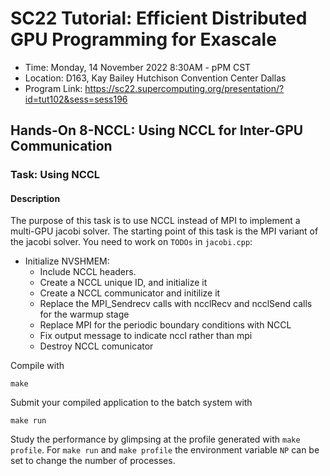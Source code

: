 # SC22 Tutorial: Efficient Distributed GPU Programming for Exascale

-   Time: Monday, 14 November 2022 8:30AM - pPM CST
-   Location: D163, Kay Bailey Hutchison Convention Center Dallas
-   Program Link:
    https://sc22.supercomputing.org/presentation/?id=tut102&sess=sess196

## Hands-On 8-NCCL: Using NCCL for Inter-GPU Communication

### Task: Using NCCL

#### Description

The purpose of this task is to use NCCL instead of MPI to implement a multi-GPU jacobi solver. The starting point of this task is the MPI variant of the jacobi solver. You need to work on `TODOs` in `jacobi.cpp`:

- Initialize NVSHMEM:
  - Include NCCL headers.
  - Create a NCCL unique ID, and initialize it
  - Create a NCCL communicator and initilize it
  - Replace the MPI\_Sendrecv calls with ncclRecv and ncclSend calls for the warmup stage
  - Replace MPI for the periodic boundary conditions with NCCL 
  - Fix output message to indicate nccl rather than mpi
  - Destroy NCCL comunicator

Compile with

``` {.bash}
make
```

Submit your compiled application to the batch system with

``` {.bash}
make run
```

Study the performance by glimpsing at the profile generated with
`make profile`. For `make run` and `make profile` the environment variable `NP` can be set to change the number of processes.

